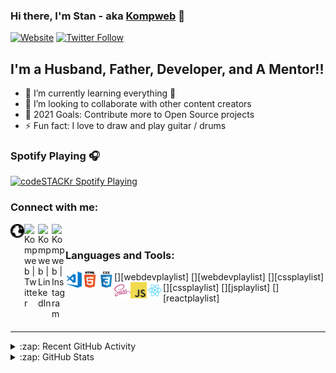 ### Hi there, I'm Stan - aka [Kompweb][website] 👋

[![Website](https://img.shields.io/website?label=Kompweb.com&style=for-the-badge&url=https%3A%2F%2Fcodestackr.com)](https://kompweb.com)
[![Twitter Follow](https://img.shields.io/twitter/follow/stantudor?color=1DA1F2&logo=twitter&style=for-the-badge)](https://twitter.com/intent/follow?original_referer=https%3A%2F%2Fgithub.com%2Fstan2dor&screen_name=stan2dor)

## I'm a Husband, Father, Developer, and A Mentor!!

- 🌱 I’m currently learning everything 🤣
- 👯 I’m looking to collaborate with other content creators
- 🥅 2021 Goals: Contribute more to Open Source projects
- ⚡ Fun fact: I love to draw and play guitar / drums

### Spotify Playing 🎧

[<img src="https://now-playing-codestackr.vercel.app/api/spotify-playing" alt="codeSTACKr Spotify Playing" width="350" />](https://open.spotify.com/user/swyqyimdc12jajde4vpwd2x1b)

### Connect with me:

[<img align="left" alt="Kompweb" width="22px" src="https://raw.githubusercontent.com/iconic/open-iconic/master/svg/globe.svg" />][website]
[<img align="left" alt="Kompweb | Twitter" width="22px" src="https://cdn.jsdelivr.net/npm/simple-icons@v3/icons/twitter.svg" />][twitter]
[<img align="left" alt="Kompweb | LinkedIn" width="22px" src="https://cdn.jsdelivr.net/npm/simple-icons@v3/icons/linkedin.svg" />][linkedin]
[<img align="left" alt="Kompweb | Instagram" width="22px" src="https://cdn.jsdelivr.net/npm/simple-icons@v3/icons/instagram.svg" />][instagram]
<br />

### Languages and Tools:

[<img align="left" alt="Visual Studio Code" width="26px" src="https://raw.githubusercontent.com/github/explore/80688e429a7d4ef2fca1e82350fe8e3517d3494d/topics/visual-studio-code/visual-studio-code.png" />][webdevplaylist]
[<img align="left" alt="HTML5" width="26px" src="https://raw.githubusercontent.com/github/explore/80688e429a7d4ef2fca1e82350fe8e3517d3494d/topics/html/html.png" />][webdevplaylist]
[<img align="left" alt="CSS3" width="26px" src="https://raw.githubusercontent.com/github/explore/80688e429a7d4ef2fca1e82350fe8e3517d3494d/topics/css/css.png" />][cssplaylist]
[<img align="left" alt="Sass" width="26px" src="https://raw.githubusercontent.com/github/explore/80688e429a7d4ef2fca1e82350fe8e3517d3494d/topics/sass/sass.png" />][cssplaylist]
[<img align="left" alt="JavaScript" width="26px" src="https://raw.githubusercontent.com/github/explore/80688e429a7d4ef2fca1e82350fe8e3517d3494d/topics/javascript/javascript.png" />][jsplaylist]
[<img align="left" alt="React" width="26px" src="https://raw.githubusercontent.com/github/explore/80688e429a7d4ef2fca1e82350fe8e3517d3494d/topics/react/react.png" />][reactplaylist]

<br />

---

<details>
  <summary>:zap: Recent GitHub Activity</summary>
  
<!--START_SECTION:activity-->
1. 🗣 Commented on [#1]
2. 🎉 Merged PR [#1]
3. 🗣 Commented on [#10]
4. 🗣 Commented on 
5. ❌ Closed PR [#1]
<!--END_SECTION:activity-->

</details>

<details>
  <summary>:zap: GitHub Stats</summary>

  <img align="left" alt="stan2dor's GitHub Stats" src="https://github-readme-stats.stan2dor.vercel.app/api?username=stan2dor&show_icons=true&hide_border=true" />

</details>

[website]: https://Kompweb.com
[twitter]: https://twitter.com/stantudor
[instagram]: https://instagram.com/stan2dor
[linkedin]: https://linkedin.com/in/stantudor